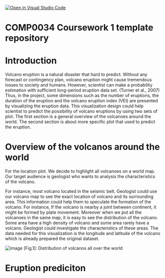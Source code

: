 [![Open in Visual Studio Code](https://classroom.github.com/assets/open-in-vscode-f059dc9a6f8d3a56e377f745f24479a46679e63a5d9fe6f495e02850cd0d8118.svg)](https://classroom.github.com/online_ide?assignment_repo_id=6689081&assignment_repo_type=AssignmentRepo)
# COMP0034 Coursework 1 template repository

# Introduction

Volcano eruption is a natural disaster that hard to predict. Without any forecast or contingency plan, volcano eruption might cause tremendous losses to society and humans. However, scientist can make a probability estimation with sufficient long-period eruption data set. (Turner et al., 2007) Thus, in the project, some dimensions such as the number of eruptions, the duration of the eruption and the volcano eruption index (VEI) are presented by visualizing the eruption data. This visualization design could help scientist to predict the possibility of volcano eruptions by using two sets of plot. The first section is a general overview of the volcanoes around the world. The second section is about more specific plot that used to predict the eruption.


# Overview of the volcanos around the world

For the location plot. We decide to highlight all volcanoes on a world map. Our target audience is geologist who wants to analysis the characteristics of the volcano. 

For instance, most volcano located in the seismic belt. Geologist could use our volcano map to see the exact location of volcano and its surrounding area. This information could help them to speculate the formation of the volcano. For instance, If the volcano is nearby a joint between continent, it might be formed by plate movement. Moreover when we put all the volcanoes in the same map, it is easy to see the distribution of the volcano. Some area have a high density of volcano and some area rarely have a volcano. Geologist could investigate the characteristics of these areas.  The data needed for this visualization is the longitude and latitude of the volcano which is already prepared the original dataset. 


![image](https://github.com/ucl-comp0035/comp0034-cw1-g-group-11-1/blob/master/Fig/Fig1.png)
[Fig.1]: Distribution of volcanos all over the world


# Eruption prediciton
